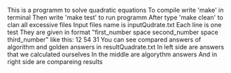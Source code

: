 This is a programm to solve quadratic equations
To compile write 'make' in terminal
Then write 'make test' to run programm
After type 'make clean' to clan all excessive files 
Input files name is inputQudrate.txt 
Each line is one test 
They are given in format "first_number space second_number space third_number"
like this:
12 54 31
You can see compared answers of algorithm and golden answers in resultQuadrate.txt
In left side are answers that we calculated ourselves
In the middle are algorythm answers
And in right side are compareing results

